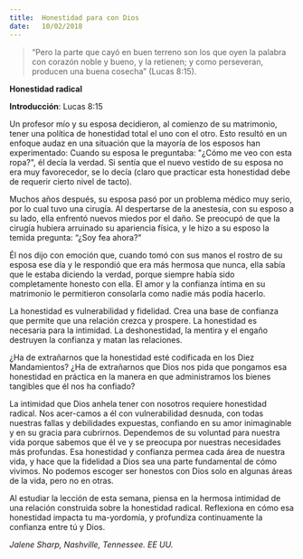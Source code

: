 ```yaml
---
title:  Honestidad para con Dios
date:   10/02/2018
---
```


> <p></p>
> “Pero la parte que cayó en buen terreno son los que oyen la palabra con corazón noble y bueno, y la retienen; y como perseveran, producen una buena cosecha” (Lucas 8:15). 

**Honestidad radical** 

**Introducción**: Lucas 8:15 

Un profesor mío y su esposa decidieron, al comienzo de su matrimonio, tener una política de honestidad total el uno con el otro. Esto resultó en un enfoque audaz en una situación que la mayoría de los esposos han experimentado: Cuando su esposa le preguntaba: "¿Cómo me veo con esta ropa?", él decía la verdad. Si sentía que el nuevo vestido de su esposa no era muy favorecedor, se lo decía (claro que practicar esta honestidad debe de requerir cierto nivel de tacto). 

Muchos años después, su esposa pasó por un problema médico muy serio, por lo cual tuvo una cirugía. Al despertarse de la anestesia, con su esposo a su lado, ella enfrentó nuevos miedos por el daño. Se preocupó de que la cirugía hubiera arruinado su apariencia física, y le hizo a su esposo la temida pregunta: “¿Soy fea ahora?" 

Él nos dijo con emoción que, cuando tomó con sus manos el rostro de su esposa ese día y le respondió que era más hermosa que nunca, ella sabía que le estaba diciendo la verdad, porque siempre había sido completamente honesto con ella. El amor y la confianza íntima en su matrimonio le permitieron consolarla como nadie más podía hacerlo. 

La honestidad es vulnerabilidad y fidelidad. Crea una base de confianza que permite que una relación crezca y prospere. La honestidad es necesaria para la intimidad. La deshonestidad, la mentira y el engaño destruyen la confianza y matan las relaciones. 

¿Ha de extrañarnos que la honestidad esté codificada en los Diez Mandamientos? ¿Ha de extrañarnos que Dios nos pida que pongamos esa honestidad en práctica en la manera en que administramos los bienes tangibles que él nos ha confiado? 

La intimidad que Dios anhela tener con nosotros requiere honestidad radical. Nos acer-camos a él con vulnerabilidad desnuda, con todas nuestras fallas y debilidades expuestas, confiando en su amor inimaginable y en su gracia para cubrirnos. Dependemos de su voluntad para nuestra vida porque sabemos que él ve y se preocupa por nuestras necesidades más profundas. Esa honestidad y confianza permea cada área de nuestra vida, y hace que la fidelidad a Dios sea una parte fundamental de cómo vivimos. No podemos escoger ser honestos con Dios solo en algunas áreas de la vida, pero no en otras. 

Al estudiar la lección de esta semana, piensa en la hermosa intimidad de una relación construida sobre la honestidad radical. Reflexiona en cómo esa honestidad impacta tu ma-yordomía, y profundiza continuamente la confianza entre tú y Dios. 

_Jalene Sharp, Nashville, Tennessee. EE UU._